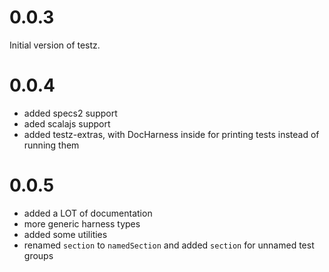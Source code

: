 0.0.3
=====

Initial version of testz.

0.0.4
=====

- added specs2 support
- aded scalajs support
- added testz-extras, with DocHarness inside for printing tests instead of running them

0.0.5
=====

- added a LOT of documentation
- more generic harness types
- added some utilities
- renamed `section` to `namedSection` and added `section` for unnamed test groups
